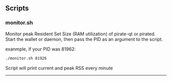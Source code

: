 ## Scripts

### monitor.sh 
Monitor peak Resident Set Size (RAM utilization) of pirate-qt or pirated. Start the wallet or daemon, then pass the PID as an argument to the script.

exanmple, if your PID was 81962:

```BASH
./monitor.sh 81926
```

Script will print current and peak RSS every minute

---


